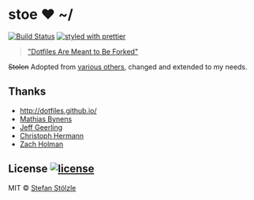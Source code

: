 # stoe ❤ ~/
[![Build Status](https://travis-ci.org/stoe/dotfiles.svg?branch=master)](https://travis-ci.org/stoe/dotfiles) [![styled with prettier](https://img.shields.io/badge/styled_with-prettier-ff69b4.svg)](https://github.com/prettier/prettier)

> ["Dotfiles Are Meant to Be Forked"](https://zachholman.com/2010/08/dotfiles-are-meant-to-be-forked/)

~~Stolen~~ Adopted from [various others](#thanks), changed and extended to my needs.


## Thanks
- http://dotfiles.github.io/
- [Mathias Bynens](https://github.com/mathiasbynens/dotfiles)
- [Jeff Geerling](https://github.com/geerlingguy/dotfiles)
- [Christoph Hermann](https://github.com/stoeffel/.dots)
- [Zach Holman](https://github.com/holman/dotfiles)


## License [![license](https://img.shields.io/github/license/stoe/dotfiles.svg)](https://github.com/stoe/dotfiles/blob/master/license)
MIT © [Stefan Stölzle](https://github.com/stoe)
